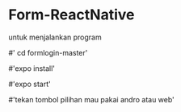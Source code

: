 # Form-ReactNative
untuk menjalankan program

#' cd formlogin-master'

#'expo install'

#'expo start'

#'tekan tombol pilihan mau pakai andro atau web'

